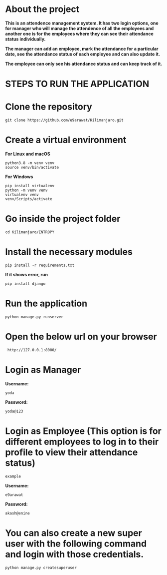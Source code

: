 # About the project

**This is an attendence management system. It has two login options, one for manager who will manage the attendence of all the employees and another one is for the employees where they can see their attendance status individually.**

**The manager can add an employee, mark the attendance for a particular date, see the attendance status of each employee and can also update it.**

**The employee can only see his attendance status and can keep track of it.**


# STEPS TO RUN THE APPLICATION

# Clone the repository

    git clone https://github.com/e9arawat/Kilimanjaro.git
    

# Create a virtual environment

**For Linux and macOS**

    python3.8 -m venv venv
    source venv/bin/activate

**For Windows**

    pip install virtualenv
    python -m venv venv
    virtualenv venv
    venv/Scripts/activate

# Go inside the project folder

    cd Kilimanjaro/ENTROPY

# Install the necessary modules

    pip install -r requirements.txt

**If it shows error, run**

    pip install django

# Run the application

    python manage.py runserver

# Open the below url on your browser

     http://127.0.0.1:8000/

# Login as Manager

**Username:**

    yoda

**Password:**

    yoda@123

# Login as Employee (This option is for different employees to log in to their profile to view their attendance status)

`example`

**Username:**

    e9arawat

**Password:**

    akash@enine

# You can also create a new super user with the following command and login with those credentials.

    python manage.py createsuperuser
